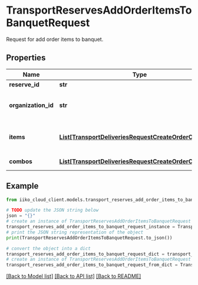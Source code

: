 # TransportReservesAddOrderItemsToBanquetRequest

Request for add order items to banquet.

## Properties

Name | Type | Description | Notes
------------ | ------------- | ------------- | -------------
**reserve_id** | **str** | Banquet ID. | 
**organization_id** | **str** | Organization ID.                Can be obtained by &#x60;/api/1/organizations&#x60; operation. | 
**items** | [**List[TransportDeliveriesRequestCreateOrderOrderItem]**](TransportDeliveriesRequestCreateOrderOrderItem.md) | Order items (may include ProductOrderItem or CompoundOrderItem). | 
**combos** | [**List[TransportDeliveriesRequestCreateOrderCombo]**](TransportDeliveriesRequestCreateOrderCombo.md) | Combos.   &gt; Allowed from version &#x60;7.6.1&#x60;. | [optional] 

## Example

```python
from iiko_cloud_client.models.transport_reserves_add_order_items_to_banquet_request import TransportReservesAddOrderItemsToBanquetRequest

# TODO update the JSON string below
json = "{}"
# create an instance of TransportReservesAddOrderItemsToBanquetRequest from a JSON string
transport_reserves_add_order_items_to_banquet_request_instance = TransportReservesAddOrderItemsToBanquetRequest.from_json(json)
# print the JSON string representation of the object
print(TransportReservesAddOrderItemsToBanquetRequest.to_json())

# convert the object into a dict
transport_reserves_add_order_items_to_banquet_request_dict = transport_reserves_add_order_items_to_banquet_request_instance.to_dict()
# create an instance of TransportReservesAddOrderItemsToBanquetRequest from a dict
transport_reserves_add_order_items_to_banquet_request_from_dict = TransportReservesAddOrderItemsToBanquetRequest.from_dict(transport_reserves_add_order_items_to_banquet_request_dict)
```
[[Back to Model list]](../README.md#documentation-for-models) [[Back to API list]](../README.md#documentation-for-api-endpoints) [[Back to README]](../README.md)


